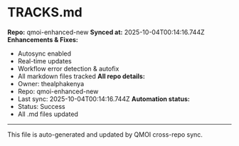 # TRACKS.md

**Repo:** qmoi-enhanced-new
**Synced at:** 2025-10-04T00:14:16.744Z
**Enhancements & Fixes:**
- Autosync enabled
- Real-time updates
- Workflow error detection & autofix
- All markdown files tracked
**All repo details:**
- Owner: thealphakenya
- Repo: qmoi-enhanced-new
- Last sync: 2025-10-04T00:14:16.744Z
**Automation status:**
- Status: Success
- All .md files updated
---
This file is auto-generated and updated by QMOI cross-repo sync.
